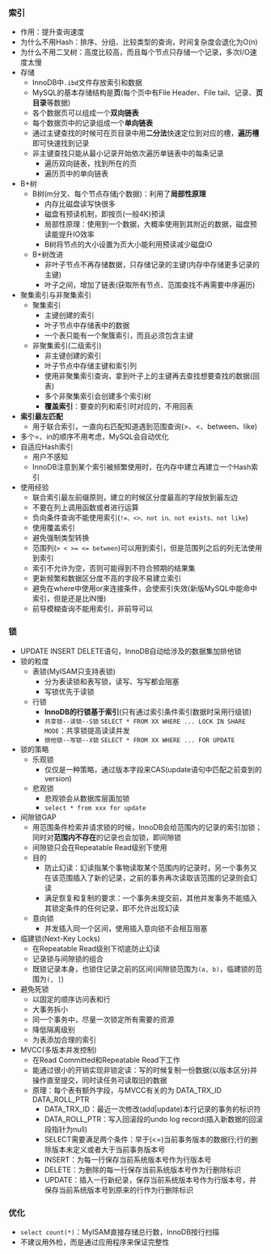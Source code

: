 ### 索引
- 作用：提升查询速度
- 为什么不用Hash：排序、分组、比较类型的查询，时间复杂度会退化为O(n)
- 为什么不用二叉树：高度比较高，而且每个节点只存储一个记录，多次I/O速度太慢
- 存储
  - InnoDB中`.ibd`文件存放索引和数据
  - MySQL的基本存储结构是**页**(每个页中有File Header、File tail、记录、**页目录**等数据)
  - 各个数据页可以组成一个**双向链表**
  - 每个数据页中的记录组成一个**单向链表**
  - 通过主键查找的时候可在页目录中用**二分法**快速定位到对应的槽，**遍历槽**即可快速找到记录
  - 非主键查找只能从最小记录开始依次遍历单链表中的每条记录
    - 遍历双向链表，找到所在的页
    - 遍历页中的单向链表
- B+树
  - B树(m分叉、每个节点存储j个数据)：利用了**局部性原理**
    - 内存比磁盘读写快很多
    - 磁盘有预读机制，即按页(一般4K)预读
    - 局部性原理：使用到一个数据，大概率使用到其附近的数据，磁盘预读能提升IO效率
    - B树将节点的大小设置为页大小能利用预读减少磁盘IO
  - B+树改进
    - 非叶子节点不再存储数据，只存储记录的主键(内存中存储更多记录的主键)
    - 叶子之间，增加了链表(获取所有节点、范围查找不再需要中序遍历)
- 聚集索引与非聚集索引
  - 聚集索引
    - 主键创建的索引
    - 叶子节点中存储表中的数据
    - 一个表只能有一个聚簇索引，而且必须包含主键
  - 非聚集索引(二级索引)
    - 非主键创建的索引
    - 叶子节点中存储主键和索引列
    - 使用非聚集索引查询，拿到叶子上的主键再去查找想要查找的数据(回表)
    - 多个非聚集索引会创建多个索引树
    - **覆盖索引**：要查的列和索引时对应的，不用回表
- **索引最左匹配**
  - 用于联合索引，一直向右匹配知道遇到范围查询(>、<、between、like)
- 多个=、in的顺序不用考虑，MySQL会自动优化
- 自适应Hash索引
  - 用户不感知
  - InnoDB注意到某个索引被频繁使用时，在内存中建立再建立一个Hash索引
- 使用经验
  - 联合索引最左前缀原则，建立的时候区分度最高的字段放到最左边
  - 不要在列上调用函数或者进行运算
  - 负向条件查询不能使用索引(`!=、<>、not in、not exists、not like`)
  - 使用覆盖索引
  - 避免强制类型转换
  - 范围列(`> < >= <= between`)可以用到索引，但是范围列之后的列无法使用到索引
  - 索引不允许为空，否则可能得到不符合预期的结果集
  - 更新频繁和数据区分度不高的字段不易建立索引
  - 避免在where中使用or来连接条件，会使索引失效(新版MySQL中能命中索引，但是还是比IN慢)
  - 前导模糊查询不能用索引，非前导可以

### 锁
- UPDATE INSERT DELETE语句，InnoDB自动给涉及的数据集加排他锁
- 锁的粒度
  - 表锁(MyISAM只支持表锁)
    - 分为表读锁和表写锁，读写、写写都会阻塞
    - 写锁优先于读锁
  - 行锁
    - **InnoDB的行锁基于索引**(只有通过索引条件索引数据时采用行级锁)
    - `共享锁--读锁--S锁` `SELECT * FROM XX WHERE ... LOCK IN SHARE MODE`：共享锁提高读读并发
    - `排他锁--写锁--X锁` `SELECT * FROM XX WHERE ... FOR UPDATE`
- 锁的策略
  - 乐观锁
    - 仅仅是一种策略，通过版本字段来CAS(update语句中匹配之前查到的version)
  - 悲观锁
    - 悲观锁会从数据库层面加锁
    - `select * from xxx for update`
- 间隙锁GAP
  - 用范围条件检索并请求锁的时候，InnoDB会给范围内的记录的索引加锁；同时对**范围内不存在**的记录也会加锁，即间隙锁
  - 间隙锁只会在Repeatable Read级别下使用
  - 目的
    - 防止幻读：幻读指某个事物读取某个范围内的记录时，另一个事务又在该范围插入了新的记录，之前的事务再次读取该范围的记录则会幻读
    - 满足恢复和复制的要求：一个事务未提交前，其他并发事务不能插入其锁定条件的任何记录，即不允许出现幻读
  - 意向锁
    - 并发插入同一个区间，使用插入意向锁不会相互阻塞
- 临建锁(Next-Key Locks)
  - 在Repeatable Read级别下彻底防止幻读
  - 记录锁与间隙锁的组合
  - 既锁记录本身，也锁住记录之前的区间(间隙锁范围为`(a, b)`，临建锁的范围为`(, ]`)
- 避免死锁
  - 以固定的顺序访问表和行
  - 大事务拆小
  - 同一个事务中，尽量一次锁定所有需要的资源
  - 降低隔离级别
  - 为表添加合理的索引
- MVCC(多版本并发控制)
  - 在Read Committed和Repeatable Read下工作
  - 能通过很小的开销实现非锁定读：写的时候复制一份数据(以版本区分)并操作直至提交，同时读任务可读取旧的数据
  - 原理：每个表有额外字段，与MVCC有关的为 DATA_TRX_ID DATA_ROLL_PTR
    - DATA_TRX_ID：最近一次修改(add|update)本行记录的事务的标识符
    - DATA_ROLL_PTR：写入回滚段的undo log record(插入新数据的回滚段指针为null)
    - SELECT需要满足两个条件：早于(<=)当前事务版本的数据行;行的删除版本未定义或者大于当前事务版本号
    - INSERT：为每一行保存当前系统版本号作为行版本号
    - DELETE：为删除的每一行保存当前系统版本号作为行删除标识
    - UPDATE：插入一行新纪录，保存当前系统版本号作为行版本号，并保存当前系统版本号到原来的行作为行删除标识

### 优化
- `select count(*)`：MyISAM直接存储总行数，InnoDB按行扫描
- 不建议用外检，而是通过应用程序来保证完整性
